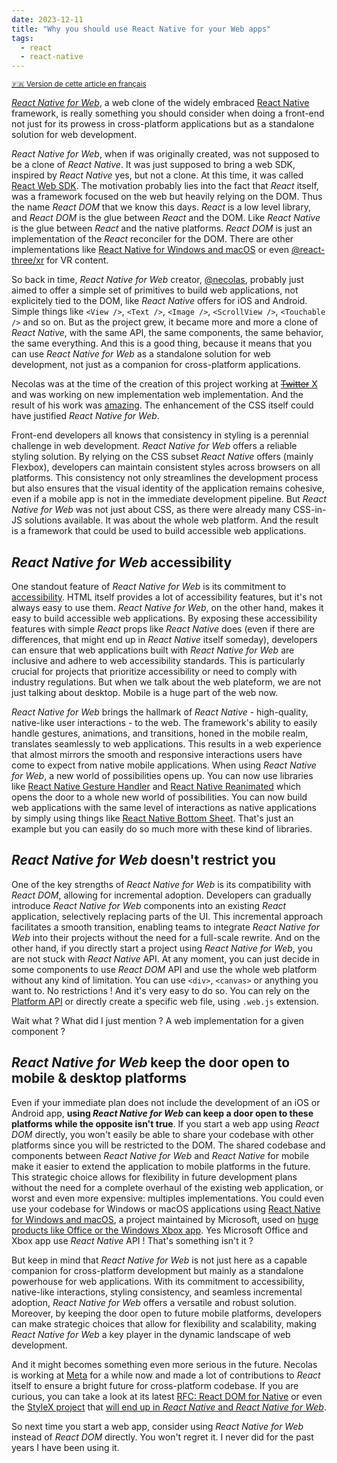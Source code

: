 ```yaml
---
date: 2023-12-11
title: "Why you should use React Native for your Web apps"
tags:
  - react
  - react-native
---
```


<small>[🇫🇷 Version de cette article en français](/blog/pourquoi-vous-devriez-utiliser-react-native-pour-vos-applications-web/)</small>

[_React Native for Web_](https://necolas.github.io/react-native-web/), a web
clone of the widely embraced [React Native](https://reactnative.dev) framework,
is really something you should consider when doing a front-end not just for its
prowess in cross-platform applications but as a standalone solution for web
development.

_React Native for Web_, when if was originally created, was not supposed to be a
clone of _React Native_. It was just supposed to bring a web SDK, inspired by
_React Native_ yes, but not a clone. At this time, it was called
[React Web SDK](https://github.com/necolas/react-native-web/commit/e34820c11c82417f673103c2d67ecd19e26f0193).
The motivation probably lies into the fact that _React_ itself, was a framework
focused on the web but heavily relying on the DOM. Thus the name _React DOM_
that we know this days. _React_ is a low level library, and _React DOM_ is the
glue between _React_ and the DOM. Like _React Native_ is the glue between
_React_ and the native platforms. _React DOM_ is just an implementation of the
_React_ reconciler for the DOM. There are other implementations like
[React Native for Windows and macOS](https://microsoft.github.io/react-native-windows/)
or even [@react-three/xr](https://github.com/pmndrs/react-xr) for VR content.

So back in time, _React Native for Web_ creator,
[@necolas](https://github.com/necolas), probably just aimed to offer a simple
set of primitives to build web applications, not explicitely tied to the DOM,
like _React Native_ offers for iOS and Android. Simple things like `<View />`,
`<Text />`, `<Image />`, `<ScrollView />`, `<Touchable />` and so on. But as the
project grew, it became more and more a clone of _React Native_, with the same
API, the same components, the same behavior, the same everything. And this is a
good thing, because it means that you can use _React Native for Web_ as a
standalone solution for web development, not just as a companion for
cross-platform applications.

Necolas was at the time of the creation of this project working at
[~~Twitter~~ X](https://twitter.com/) and was working on new implementation web
implementation. And the result of his work was
[amazing](https://twitter.com/necolas/status/1058949372837122048). The
enhancement of the CSS itself could have justified _React Native for Web_.

Front-end developers all knows that consistency in styling is a perennial
challenge in web development. _React Native for Web_ offers a reliable styling
solution. By relying on the CSS subset _React Native_ offers (mainly Flexbox),
developers can maintain consistent styles across browsers on all platforms. This
consistency not only streamlines the development process but also ensures that
the visual identity of the application remains cohesive, even if a mobile app is
not in the immediate development pipeline. But _React Native for Web_ was not
just about CSS, as there were already many CSS-in-JS solutions available. It was
about the whole web platform. And the result is a framework that could be used
to build accessible web applications.

## _React Native for Web_ accessibility

One standout feature of _React Native for Web_ is its commitment to
[accessibility](https://necolas.github.io/react-native-web/docs/accessibility/).
HTML itself provides a lot of accessibility features, but it's not always easy
to use them. _React Native for Web_, on the other hand, makes it easy to build
accessible web applications. By exposing these accessibility features with
simple _React_ props like _React Native_ does (even if there are differences,
that might end up in _React Native_ itself someday), developers can ensure that
web applications built with _React Native for Web_ are inclusive and adhere to
web accessibility standards. This is particularly crucial for projects that
prioritize accessibility or need to comply with industry regulations. But when
we talk about the web plateform, we are not just talking about desktop. Mobile
is a huge part of the web now.

_React Native for Web_ brings the hallmark of _React Native_ - high-quality,
native-like user interactions - to the web. The framework's ability to easily
handle gestures, animations, and transitions, honed in the mobile realm,
translates seamlessly to web applications. This results in a web experience that
almost mirrors the smooth and responsive interactions users have come to expect
from native mobile applications. When using _React Native for Web_, a new world
of possibilities opens up. You can now use libraries like
[React Native Gesture Handler](https://docs.swmansion.com/react-native-gesture-handler/)
and
[React Native Reanimated](https://docs.swmansion.com/react-native-reanimated/)
which opens the door to a whole new world of possibilities. You can now build
web applications with the same level of interactions as native applications by
simply using things like
[React Native Bottom Sheet](https://github.com/gorhom/react-native-bottom-sheet).
That's just an example but you can easily do so much more with these kind of
libraries.

## _React Native for Web_ doesn't restrict you

One of the key strengths of _React Native for Web_ is its compatibility with
_React DOM_, allowing for incremental adoption. Developers can gradually
introduce _React Native for Web_ components into an existing _React_
application, selectively replacing parts of the UI. This incremental approach
facilitates a smooth transition, enabling teams to integrate _React Native for
Web_ into their projects without the need for a full-scale rewrite. And on the
other hand, if you directly start a project using _React Native for Web_, you
are not stuck with _React Native_ API. At any moment, you can just decide in
some components to use _React DOM_ API and use the whole web platform without
any kind of limitation. You can use `<div>`, `<canvas>` or anything you want to.
No restrictions ! And it's very easy to do so. You can rely on the
[Platform API](https://reactnative.dev/docs/platform) or directly create a
specific web file, using `.web.js` extension.

Wait what ? What did I just mention ? A web implementation for a given component
?

## _React Native for Web_ keep the door open to mobile & desktop platforms

Even if your immediate plan does not include the development of an iOS or
Android app, **using _React Native for Web_ can keep a door open to these
platforms while the opposite isn't true**. If you start a web app using _React
DOM_ directly, you won't easily be able to share your codebase with other
platforms since you will be restricted to the DOM. The shared codebase and
components between _React Native for Web_ and _React Native_ for mobile make it
easier to extend the application to mobile platforms in the future. This
strategic choice allows for flexibility in future development plans without the
need for a complete overhaul of the existing web application, or worst and even
more expensive: multiples implementations. You could even use your codebase for
Windows or macOS applications using
[React Native for Windows and macOS](https://microsoft.github.io/react-native-windows/),
a project maintained by Microsoft, used on
[huge products like Office or the Windows Xbox app](https://microsoft.github.io/react-native-windows/resources-showcase).
Yes Microsoft Office and Xbox app use _React Native_ API ! That's something
isn't it ?

But keep in mind that _React Native for Web_ is not just here as a capable
companion for cross-platform development but mainly as a standalone powerhouse
for web applications. With its commitment to accessibility, native-like
interactions, styling consistency, and seamless incremental adoption, _React
Native for Web_ offers a versatile and robust solution. Moreover, by keeping the
door open to future mobile platforms, developers can make strategic choices that
allow for flexibility and scalability, making _React Native for Web_ a key
player in the dynamic landscape of web development.

And it might becomes something even more serious in the future. Necolas is
working at [Meta](https://www.meta.com) for a while now and made a lot of
contributions to _React_ itself to ensure a bright future for cross-platform
codebase. If you are curious, you can take a look at its latest
[RFC: React DOM for Native](https://github.com/react-native-community/discussions-and-proposals/pull/496)
or even the [StyleX project](https://stylexjs.com/blog/introducing-stylex) that
[will end up in _React Native_ and _React Native for Web_](https://www.threads.net/@nicolas.img/post/C0fxzFuL4gp).

So next time you start a web app, consider using _React Native for Web_ instead
of _React DOM_ directly. You won't regret it. I never did for the past years I
have been using it.

